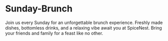 # Sunday-Brunch
Join us every Sunday for an unforgettable brunch experience. Freshly made dishes, bottomless drinks, and a relaxing vibe await you at SpiceNest. Bring your friends and family for a feast like no other.
